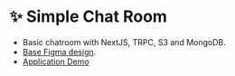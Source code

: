 # ✨ Simple Chat Room

- Basic chatroom with NextJS, TRPC, S3 and MongoDB.
- [Base Figma design](https://www.figma.com/file/tLSDmEl7fjL6H9uROyhQ3J/Simple-Chat-Room).
- [Application Demo](https://simple-chat-room-alpha.vercel.app/)

